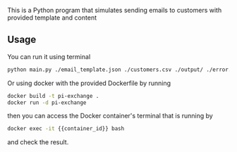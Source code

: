 This is a Python program that simulates sending emails to customers with provided template and content

## Usage

You can run it using terminal

```bash
python main.py ./email_template.json ./customers.csv ./output/ ./error.csv
```

Or using docker with the provided Dockerfile by running

```bash
docker build -t pi-exchange .
docker run -d pi-exchange
```

then you can access the Docker container's terminal that is running by

```bash
docker exec -it {{container_id}} bash
```

and check the result.
